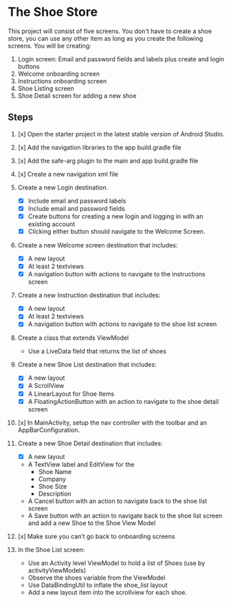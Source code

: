 # The Shoe Store

This project will consist of five screens. You don't have to create a shoe store, 
you can use any other item as long as you create the following screens. You will be creating:

1. Login screen: Email and password fields and labels plus create and login buttons
2. Welcome onboarding screen
3. Instructions onboarding screen
4. Shoe Listing screen
5. Shoe Detail screen for adding a new shoe

## Steps

1. [x] Open the starter project in the latest stable version of Android Studio.

2. [x] Add the navigation libraries to the app build.gradle file

3. [x] Add the safe-arg plugin to the main and app build.gradle file

4. [x] Create a new navigation xml file

5. Create a new Login destination.

   - [x] Include email and password labels
   - [x] Include email and password fields
   - [x]  Create buttons for creating a new login and logging in with an existing account
   - [x] Clicking either button should navigate to the Welcome Screen.

6. Create a new Welcome screen destination that includes:

   * [x] A new layout
   * [x] At least 2 textviews
   * [x] A navigation button with actions to navigate to the instructions screen

7. Create a new Instruction destination that includes:

   * [x] A new layout
   * [x] At least 2 textviews
   * [x] A navigation button with actions to navigate to the shoe list screen

8. Create a class that extends ViewModel

   *  Use a LiveData field that returns the list of shoes

9. Create a new Shoe List destination that includes:

   * [x] A new layout
   * [x] A ScrollView
   * [x] A LinearLayout for Shoe Items
   * [x] A FloatingActionButton with an action to navigate to the shoe detail screen

10. [x] In MainActivity, setup the nav controller with the toolbar and an AppBarConfiguration.

11. Create a new Shoe Detail destination that includes:

    * [x] A new layout
    * A TextView label and EditView for the
      * Shoe Name
      * Company
      * Shoe Size
      * Description
    * A Cancel button with an action to navigate back to the shoe list screen
    * A Save button with an action to navigate back to the shoe list screen and add a new Shoe to the Shoe View Model

12. [x] Make sure you can’t go back to onboarding screens

13. In the Shoe List screen:

    * Use an Activity level ViewModel to hold a list of Shoes (use by activityViewModels)
    * Observe the shoes variable from the ViewModel
    * Use DataBindingUtil to inflate the shoe_list layout
    * Add a new layout item into the scrollview for each shoe.
